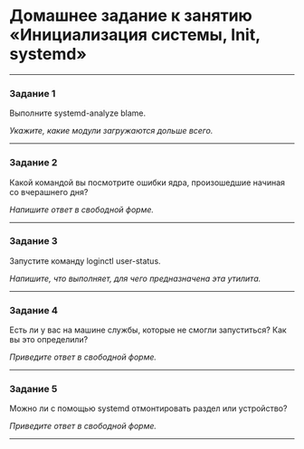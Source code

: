 # Домашнее задание к занятию «Инициализация системы, Init, systemd»

---

### Задание 1

Выполните systemd-analyze blame.

*Укажите, какие модули загружаются дольше всего.*

---

### Задание 2

Какой командой вы посмотрите ошибки ядра, произошедшие начиная со вчерашнего дня?

*Напишите ответ в свободной форме.*

---

### Задание 3

Запустите команду loginctl user-status.

*Напишите, что выполняет, для чего предназначена эта утилита.*

---

### Задание 4

Есть ли у вас на машине службы, которые не смогли запуститься? Как вы это определили?

*Приведите ответ в свободной форме.*

---

### Задание 5

Можно ли с помощью systemd отмонтировать раздел или устройство?

*Приведите ответ в свободной форме.*

---
